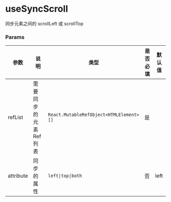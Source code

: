 # useSyncScroll

同步元素之间的 scrollLeft 或 scrollTop

### Params

| 参数      | 说明                    | 类型                                    | 是否必填 | 默认值 |
| --------- | ----------------------- | --------------------------------------- | -------- | ------ |
| refList   | 需要同步的元素 Ref 列表 | `React.MutableRefObject<HTMLElement>[]` | 是       |        |
| attribute | 同步的属性              | `left\|top\|both`                       | 否       | left   |

